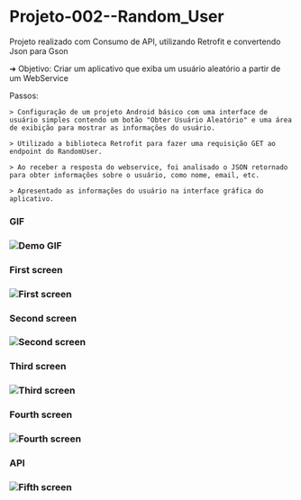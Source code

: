 # Projeto-002--Random_User
 Projeto realizado com Consumo de API, utilizando Retrofit e convertendo Json para Gson


➜ Objetivo: Criar um aplicativo que exiba um usuário aleatório a partir de um WebService

Passos:

    > Configuração de um projeto Android básico com uma interface de usuário simples contendo um botão "Obter Usuário Aleatório" e uma área de exibição para mostrar as informações do usuário. 

    > Utilizado a biblioteca Retrofit para fazer uma requisição GET ao endpoint do RandomUser.

    > Ao receber a resposta do webservice, foi analisado o JSON retornado para obter informações sobre o usuário, como nome, email, etc.

    > Apresentado as informações do usuário na interface gráfica do aplicativo.


<h3>GIF<h3>
<img src="imgs/gif_imgs.gif" alt="Demo GIF">

<!--------------------------------------------------->

<h3>First screen<h3>
<img src="imgs/imgs1.png" alt="First screen">

<!--------------------------------------------------->

<h3>Second screen<h3>
<img src="imgs/imgs2.png" alt="Second screen">

<!--------------------------------------------------->

<h3>Third screen<h3>
<img src="imgs/imgs3.png" alt="Third screen">

<!--------------------------------------------------->

<h3>Fourth screen<h3>
<img src="imgs/imgs4.png" alt="Fourth screen">

<!--------------------------------------------------->

<h3>API<h3>
<img src="imgs/imgs5.png" alt="Fifth screen">

<!--------------------------------------------------->